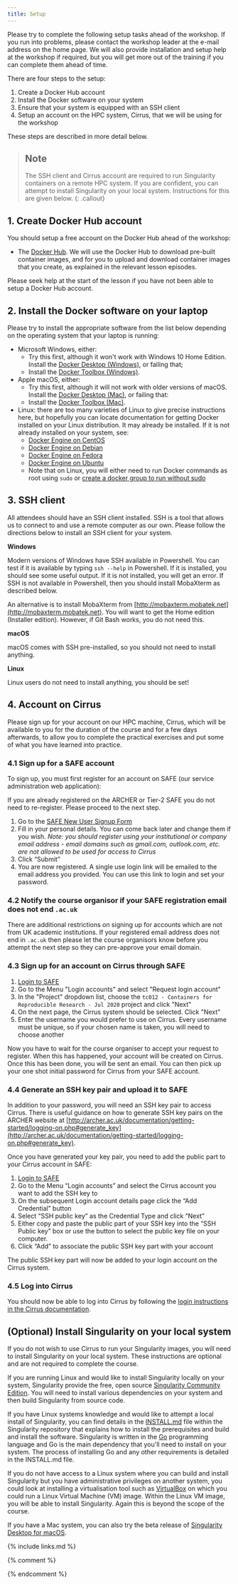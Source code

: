```yaml
---
title: Setup
---
```


Please try to complete the following setup tasks ahead of the workshop. If you run into problems, please contact the workshop leader at the e-mail address on the home page. We will also provide installation and setup help at the workshop if  required, but you will get more out of the training if you can complete them ahead of time.

There are four steps to the setup:

   1. Create a Docker Hub account
   2. Install the Docker software on your system
   3. Ensure that your system is equipped with an SSH client
   4. Setup an account on the HPC system, Cirrus, that we will be using for the workshop
   
These steps are described in more detail below.

> ## Note
> The SSH client and Cirrus account are required to run Singularity containers on a remote
> HPC system. If you are confident, you can attempt to install Singularity on your local
> system. Instructions for this are given below.
{: .callout}

## 1. Create Docker Hub account

You should setup a free account on the Docker Hub ahead of the workshop:

- The [Docker Hub](http://hub.docker.com). We will use the Docker Hub to download pre-built container images, and for you to upload and download container images that you create, as explained in the relevant lesson episodes.

Please seek help at the start of the lesson if you have not been able to setup a Docker Hub account.

## 2. Install the Docker software on your laptop

Please try to install the appropriate software from the list below depending on the operating system that your laptop is running:

- Microsoft Windows, either:
    - Try this first, although it won't work with Windows 10 Home Edition. Install the [Docker Desktop (Windows)](https://hub.docker.com/editions/community/docker-ce-desktop-windows), or failing that;
    - Install the [Docker Toolbox (Windows)](https://docs.docker.com/toolbox/toolbox_install_windows/).
- Apple macOS, either:
    - Try this first, although it will not work with older versions of macOS. Install the [Docker Desktop (Mac)](https://hub.docker.com/editions/community/docker-ce-desktop-mac), or failing that:
    - Install the [Docker Toolbox (Mac)](https://docs.docker.com/toolbox/toolbox_install_mac/).
- Linux: there are too many varieties of Linux to give precise instructions here, but hopefully you can locate documentation for getting Docker installed on your Linux distribution. It may already be installed. If it is not already installed on your system, see:
    - [Docker Engine on CentOS](https://docs.docker.com/install/linux/docker-ce/centos/)
    - [Docker Engine on Debian](https://docs.docker.com/install/linux/docker-ce/debian/)
    - [Docker Engine on Fedora](https://docs.docker.com/install/linux/docker-ce/fedora/)
    - [Docker Engine on Ubuntu](https://docs.docker.com/install/linux/docker-ce/ubuntu/)
    - Note that on Linux, you will either need to run Docker commands as root using `sudo` or [create a docker group to run without sudo](https://docs.docker.com/engine/install/linux-postinstall/#manage-docker-as-a-non-root-user)
    
## 3. SSH client

All attendees should have an SSH client installed.
SSH is a tool that allows us to connect to and use a remote computer as our own.
Please follow the directions below to install an SSH client for your system.

**Windows**

Modern versions of Windows have SSH available in Powershell. You can test if it is available by typing `ssh --help` in Powershell. If it is
installed, you should see some useful output. If it is not installed, you will get an error. If SSH is not available in Powershell, then
you should install MobaXterm as described below.

An alternative is to install MobaXterm from [http://mobaxterm.mobatek.net](http://mobaxterm.mobatek.net). You will want to get the Home edition (Installer edition). However, if Git Bash works, you do not need this.

**macOS**

macOS comes with SSH pre-installed, so you should not need to install anything.

**Linux**

Linux users do not need to install anything, you should be set!

## 4. Account on Cirrus

Please sign up for your account on our HPC machine, Cirrus, which will be available to
you for the duration of the course and for a few days afterwards, to allow you to
complete the practical exercises and put some of what you have learned into practice.

### 4.1 Sign up for a SAFE account

To sign up, you must first register for an account on SAFE (our service administration
web application):

If you are already registered on the ARCHER or Tier-2 SAFE you do not need to re-register. Please proceed to the next step.

1. Go to the [SAFE New User Signup Form](https://safe.epcc.ed.ac.uk/signup.jsp)
2. Fill in your personal details. You can come back later and change them if you wish. _Note: you should register using your institutional or company email address - email domains such as gmail.com, outlook.com, etc. are not allowed to be used for access to Cirrus_
3. Click “Submit”
4. You are now registered. A single use login link will be emailed to the email address you provided. You can use this link to login and set your password.

### 4.2 Notify the course organisor if your SAFE registration email does not end `.ac.uk`

There are additional restrictions on signing up for accounts which are not from UK academic institutions. If your
registered email address does not end in `.ac.uk` then please let the course organisors know before you attempt
the next step so they can pre-approve your email domain.

### 4.3 Sign up for an account on Cirrus through SAFE

1. [Login to SAFE](https://safe.epcc.ed.ac.uk)
2. Go to the Menu "Login accounts" and select "Request login account"
3. In the "Project" dropdown list, choose the `tc012 - Containers for Reproducible Research - Jul 2020` project and click "Next"
4. On the next page, the Cirrus system should be selected. Click "Next"
5. Enter the username you would prefer to use on Cirrus. Every username must be unique, so if your chosen name is taken, you will need to choose another

Now you have to wait for the course organiser to accept your request to register. When this has happened, your account will be created on Cirrus.
Once this has been done, you will be sent an email. You can then pick up your one shot initial password for Cirrus from your SAFE account.

### 4.4 Generate an SSH key pair and upload it to SAFE

In addition to your password, you will need an SSH key pair to access Cirrus. There is useful guidance on how
to generate SSH key pairs on the ARCHER website at [http://archer.ac.uk/documentation/getting-started/logging-on.php#generate_key](http://archer.ac.uk/documentation/getting-started/logging-on.php#generate_key).

Once you have generated your key pair, you need to add the public part to your Cirrus account in SAFE:

1. [Login to SAFE](https://safe.epcc.ed.ac.uk)
2. Go to the Menu “Login accounts” and select the Cirrus account you want to add the SSH key to
3. On the subsequent Login account details page click the “Add Credential” button
4. Select “SSH public key” as the Credential Type and click “Next”
5. Either copy and paste the public part of your SSH key into the “SSH Public key” box or use the button to select the public key file on your computer.
6. Click “Add” to associate the public SSH key part with your account

The public SSH key part will now be added to your login account on the Cirrus system.

### 4.5 Log into Cirrus

You should now be able to log into Cirrus by following the [login instructions in the Cirrus documentation](https://cirrus.readthedocs.io/en/master/user-guide/connecting.html#ssh-clients).

## (Optional) Install Singularity on your local system

If you do not wish to use Cirrus to run your Singularity images, you will need to install Singularity on
your local system. These instructions are optional and are not required to complete the course.

If you are running Linux and would like to install Singularity locally on your system, Singularity provide the free, open source [Singularity Community Edition](https://sylabs.io/singularity/). You will need to install various dependencies on your system and then build Singularity from source code.

If you have Linux systems knowledge and would like to attempt a local install of Singularity, you can find details in the [INSTALL.md](https://github.com/sylabs/singularity/blob/master/INSTALL.md) file within the Singularity repository that explains how to install the prerequisites and build and install the software. Singularity is written in the [Go](https://golang.org/) programming language and Go is the main dependency that you'll need to install on your system. The process of installing Go and any other requirements is detailed in the INSTALL.md file.

If you do not have access to a Linux system where you can build and install Singularity but you have administrative privileges on another system, you could look at installing a virtualisation tool such as [VirtualBox](https://www.virtualbox.org/) on which you could run a Linux Virtual Machine (VM) image. Within the Linux VM image, you will be able to install Singularity. Again this is beyond the scope of the course.

If you have a Mac system, you can also try the beta release of [Singularity Desktop for macOS](https://sylabs.io/singularity-desktop-macos/).

{% include links.md %}

{% comment %}
<!--  LocalWords:  myfile kbd links.md md endcomment
-->
{% endcomment %}
